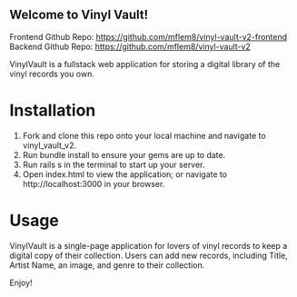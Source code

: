 ## Welcome to Vinyl Vault!

Frontend Github Repo: https://github.com/mflem8/vinyl-vault-v2-frontend
Backend Github Repo: https://github.com/mflem8/vinyl-vault-v2

VinylVault is a fullstack web application for storing a digital library of the vinyl records you own.

# Installation

1. Fork and clone this repo onto your local machine and navigate to vinyl_vault_v2.
2. Run bundle install to ensure your gems are up to date.
3. Run rails s in the terminal to start up your server.
4. Open index.html to view the application; or navigate to http://localhost:3000 in your browser.

# Usage

VinylVault is a single-page application for lovers of vinyl records to keep a digital copy of their collection. Users can add new records, including Title, Artist Name, an image, and genre to their collection.

Enjoy!